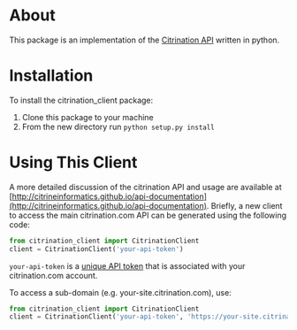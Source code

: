 # About

This package is an implementation of the [Citrination API](http://citrineinformatics.github.io/api-documentation) written in python.

# Installation

To install the citrination_client package:

1. Clone this package to your machine
2. From the new directory run `python setup.py install`

# Using This Client

A more detailed discussion of the citrination API and usage are available at [http://citrineinformatics.github.io/api-documentation](http://citrineinformatics.github.io/api-documentation). Briefly, a new client to access the main citrination.com API can be generated using the following code:

```python
from citrination_client import CitrinationClient
client = CitrinationClient('your-api-token')
```

`your-api-token` is a [unique API token](http://citrineinformatics.github.io/api-documentation/?python#api-token) that is associated with your citrination.com account.

To access a sub-domain (e.g. your-site.citrination.com), use:

```python
from citrination_client import CitrinationClient
client = CitrinationClient('your-api-token', 'https://your-site.citrination.com')
```
